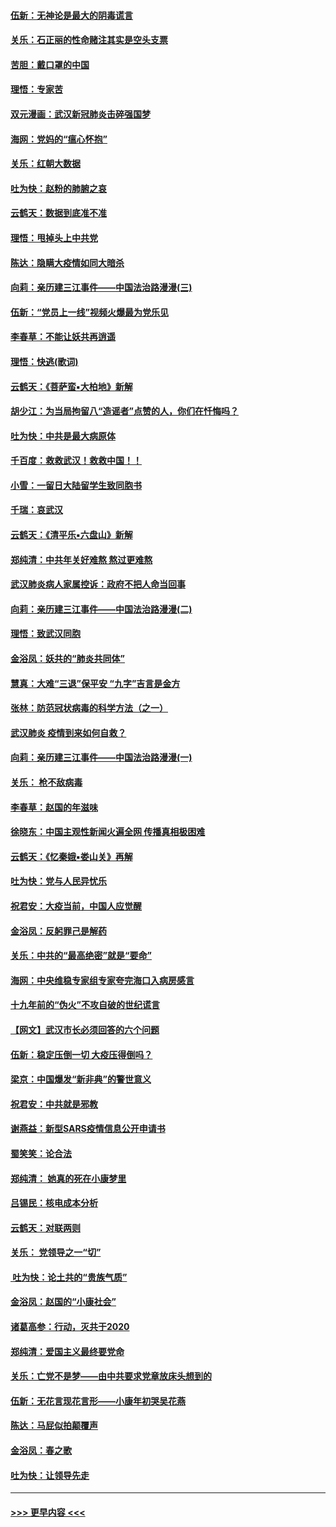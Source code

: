 #### [伍新：无神论是最大的阴毒谎言](../pages/nsc993/n11846129.md?t=02061611) 
#### [关乐：石正丽的性命赌注其实是空头支票](../pages/nsc993/n11846109.md?t=02061611) 
#### [苦胆：戴口罩的中国](../pages/nsc993/n11845576.md?t=02061611) 
#### [理悟：专家苦](../pages/nsc993/n11845564.md?t=02061611) 
#### [双元漫画：武汉新冠肺炎击碎强国梦](../pages/nsc993/n11843320.md?t=02061611) 
#### [海网：党妈的“瘟心怀抱”](../pages/nsc993/n11840740.md?t=02061611) 
#### [关乐：红朝大数据](../pages/nsc993/n11840675.md?t=02061611) 
#### [吐为快：赵粉的肺腑之哀](../pages/nsc993/n11840618.md?t=02061611) 
#### [云鹤天：数据到底准不准](../pages/nsc993/n11840325.md?t=02061611) 
#### [理悟：甩掉头上中共党](../pages/nsc993/n11838826.md?t=02061611) 
#### [陈达：隐瞒大疫情如同大暗杀](../pages/nsc993/n11838771.md?t=02061611) 
#### [向莉：亲历建三江事件——中国法治路漫漫(三)](../pages/nsc993/n11831825.md?t=02061611) 
#### [伍新：“党员上一线”视频火爆最为党乐见](../pages/nsc993/n11838200.md?t=02061611) 
#### [李春草：不能让妖共再逍遥](../pages/nsc993/n11838102.md?t=02061611) 
#### [理悟：快逃(歌词)](../pages/nsc993/n11838083.md?t=02061611) 
#### [云鹤天：《菩萨蛮▪大柏地》新解](../pages/nsc993/n11838059.md?t=02061611) 
#### [胡少江：为当局拘留八“造谣者”点赞的人，你们在忏悔吗？](../pages/nsc993/n11836801.md?t=02061611) 
#### [吐为快：中共是最大病原体](../pages/nsc993/n11836748.md?t=02061611) 
#### [千百度：救救武汉！救救中国！！](../pages/nsc993/n11836145.md?t=02061611) 
#### [小雪：一留日大陆留学生致同胞书](../pages/nsc993/n11834624.md?t=02061611) 
#### [千瑞：哀武汉](../pages/nsc993/n11833647.md?t=02061611) 
#### [云鹤天：《清平乐▪六盘山》新解](../pages/nsc993/n11833611.md?t=02061611) 
#### [郑纯清：中共年关好难熬 熬过更难熬](../pages/nsc993/n11833489.md?t=02061611) 
#### [武汉肺炎病人家属控诉：政府不把人命当回事](../pages/nsc993/n11833205.md?t=02061611) 
#### [向莉：亲历建三江事件——中国法治路漫漫(二)](../pages/nsc993/n11829102.md?t=02061611) 
#### [理悟：致武汉同胞](../pages/nsc993/n11831522.md?t=02061611) 
#### [金浴凤：妖共的“肺炎共同体”](../pages/nsc993/n11829448.md?t=02061611) 
#### [慧真：大难“三退”保平安 “九字”吉言是金方](../pages/nsc993/n11829501.md?t=02061611) 
#### [张林：防范冠状病毒的科学方法（之一）](../pages/nsc993/n11828618.md?t=02061611) 
#### [武汉肺炎 疫情到来如何自救？](../pages/nsc993/n11827632.md?t=02061611) 
#### [向莉：亲历建三江事件——中国法治路漫漫(一)](../pages/nsc993/n11827190.md?t=02061611) 
#### [关乐： 枪不敌病毒](../pages/nsc993/n11826746.md?t=02061611) 
#### [李春草：赵国的年滋味](../pages/nsc993/n11826321.md?t=02061611) 
#### [徐晓东：中国主观性新闻火遍全网 传播真相极困难](../pages/nsc993/n11826508.md?t=02061611) 
#### [云鹤天：《忆秦娥▪娄山关》再解](../pages/nsc993/n11824682.md?t=02061611) 
#### [吐为快：党与人民异忧乐](../pages/nsc993/n11824660.md?t=02061611) 
#### [祝君安：大疫当前，中国人应觉醒](../pages/nsc993/n11821946.md?t=02061611) 
#### [金浴凤：反躬罪己是解药](../pages/nsc993/n11820280.md?t=02061611) 
#### [关乐：中共的“最高绝密”就是“要命”](../pages/nsc993/n11816946.md?t=02061611) 
#### [海网：中央维稳专家组专家夸完海口入病房感言](../pages/nsc993/n11815138.md?t=02061611) 
#### [十九年前的“伪火”不攻自破的世纪谎言](../pages/nsc993/n11813238.md?t=02061611) 
#### [【网文】武汉市长必须回答的六个问题](../pages/nsc993/n11813848.md?t=02061611) 
#### [伍新：稳定压倒一切 大疫压得倒吗？](../pages/nsc993/n11812634.md?t=02061611) 
#### [梁京：中国爆发“新非典”的警世意义](../pages/nsc993/n11812554.md?t=02061611) 
#### [祝君安：中共就是邪教](../pages/nsc993/n11812431.md?t=02061611) 
#### [谢燕益：新型SARS疫情信息公开申请书](../pages/nsc993/n11808840.md?t=02061611) 
#### [蜀笑笑：论合法](../pages/nsc993/n11808064.md?t=02061611) 
#### [郑纯清： 她真的死在小康梦里](../pages/nsc993/n11806623.md?t=02061611) 
#### [吕锡民：核电成本分析](../pages/nsc993/n11806284.md?t=02061611) 
#### [云鹤天：对联两则](../pages/nsc993/n11805957.md?t=02061611) 
#### [关乐： 党领导之一“切”](../pages/nsc993/n11804505.md?t=02061611) 
#### [ 吐为快：论土共的“贵族气质”](../pages/nsc993/n11804490.md?t=02061611) 
#### [金浴凤：赵国的“小康社会”](../pages/nsc993/n11804452.md?t=02061611) 
#### [诸葛高参：行动，灭共于2020](../pages/nsc993/n11804120.md?t=02061611) 
#### [郑纯清：爱国主义最终要党命](../pages/nsc993/n11802197.md?t=02061611) 
#### [关乐：亡党不是梦——由中共要求党章放床头想到的](../pages/nsc993/n11802156.md?t=02061611) 
#### [伍新：无花言现花言形——小康年初哭吴花燕](../pages/nsc993/n11800044.md?t=02061611) 
#### [陈达：马屁似拍颠覆声](../pages/nsc993/n11800010.md?t=02061611) 
#### [金浴凤：春之歌](../pages/nsc993/n11797687.md?t=02061611) 
#### [吐为快：让领导先走](../pages/nsc993/n11797512.md?t=02061611) 

----
#### [ >>> 更早内容 <<< ](../indexes/nsc993-earlier.md)
